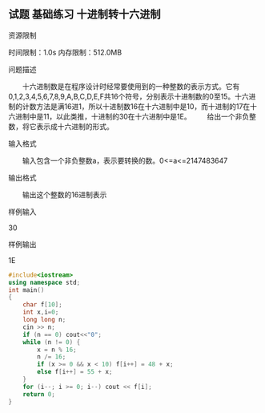 ## 试题 基础练习 十进制转十六进制

资源限制

时间限制：1.0s  内存限制：512.0MB

问题描述

　　十六进制数是在程序设计时经常要使用到的一种整数的表示方式。它有0,1,2,3,4,5,6,7,8,9,A,B,C,D,E,F共16个符号，分别表示十进制数的0至15。十六进制的计数方法是满16进1，所以十进制数16在十六进制中是10，而十进制的17在十六进制中是11，以此类推，十进制的30在十六进制中是1E。
　　给出一个非负整数，将它表示成十六进制的形式。

输入格式

　　输入包含一个非负整数a，表示要转换的数。0<=a<=2147483647

输出格式

　　输出这个整数的16进制表示

样例输入

30

样例输出

1E



```c++
#include<iostream>
using namespace std;
int main()
{
	char f[10];
	int x,i=0;
	long long n;
	cin >> n;
	if (n == 0) cout<<"0";
	while (n != 0) {
		x = n % 16;
		n /= 16;
		if (x >= 0 && x < 10) f[i++] = 48 + x;
		else f[i++] = 55 + x;
	}
	for (i--; i >= 0; i--) cout << f[i];
	return 0;
}
```



